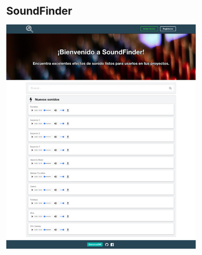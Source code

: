 # SoundFinder

![Screenshot](https://github.com/emmanuelsw/soundfinder/blob/master/screenshot.png?raw=true)
